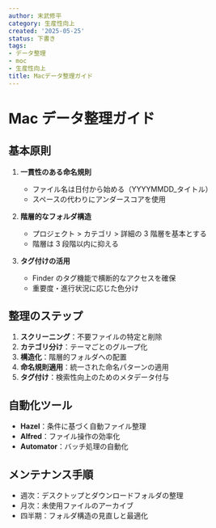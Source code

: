 ```yaml
---
author: 末武修平
category: 生産性向上
created: '2025-05-25'
status: 下書き
tags:
- データ整理
- moc
- 生産性向上
title: Macデータ整理ガイド
---
```


# Mac データ整理ガイド

## 基本原則

1. **一貫性のある命名規則**

   - ファイル名は日付から始める（YYYYMMDD\_タイトル）
   - スペースの代わりにアンダースコアを使用

2. **階層的なフォルダ構造**

   - プロジェクト > カテゴリ > 詳細の 3 階層を基本とする
   - 階層は 3 段階以内に抑える

3. **タグ付けの活用**
   - Finder のタグ機能で横断的なアクセスを確保
   - 重要度・進行状況に応じた色分け

## 整理のステップ

1. **スクリーニング**：不要ファイルの特定と削除
2. **カテゴリ分け**：テーマごとのグループ化
3. **構造化**：階層的フォルダへの配置
4. **命名規則適用**：統一された命名パターンの適用
5. **タグ付け**：検索性向上のためのメタデータ付与

## 自動化ツール

- **Hazel**：条件に基づく自動ファイル整理
- **Alfred**：ファイル操作の効率化
- **Automator**：バッチ処理の自動化

## メンテナンス手順

- 週次：デスクトップとダウンロードフォルダの整理
- 月次：未使用ファイルのアーカイブ
- 四半期：フォルダ構造の見直しと最適化
